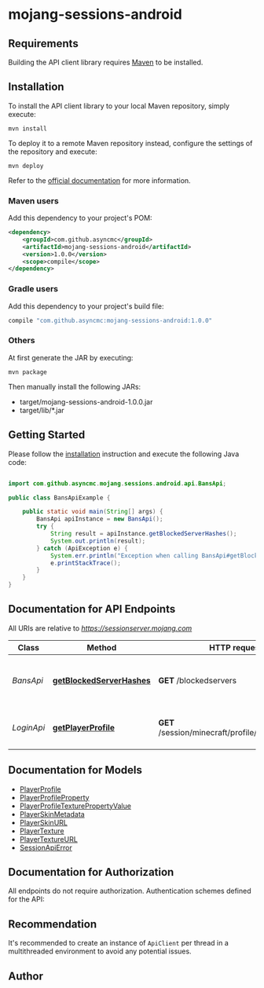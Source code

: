 # mojang-sessions-android

## Requirements

Building the API client library requires [Maven](https://maven.apache.org/) to be installed.

## Installation

To install the API client library to your local Maven repository, simply execute:

```shell
mvn install
```

To deploy it to a remote Maven repository instead, configure the settings of the repository and execute:

```shell
mvn deploy
```

Refer to the [official documentation](https://maven.apache.org/plugins/maven-deploy-plugin/usage.html) for more information.

### Maven users

Add this dependency to your project's POM:

```xml
<dependency>
    <groupId>com.github.asyncmc</groupId>
    <artifactId>mojang-sessions-android</artifactId>
    <version>1.0.0</version>
    <scope>compile</scope>
</dependency>
```

### Gradle users

Add this dependency to your project's build file:

```groovy
compile "com.github.asyncmc:mojang-sessions-android:1.0.0"
```

### Others

At first generate the JAR by executing:

    mvn package

Then manually install the following JARs:

* target/mojang-sessions-android-1.0.0.jar
* target/lib/*.jar

## Getting Started

Please follow the [installation](#installation) instruction and execute the following Java code:

```java

import com.github.asyncmc.mojang.sessions.android.api.BansApi;

public class BansApiExample {

    public static void main(String[] args) {
        BansApi apiInstance = new BansApi();
        try {
            String result = apiInstance.getBlockedServerHashes();
            System.out.println(result);
        } catch (ApiException e) {
            System.err.println("Exception when calling BansApi#getBlockedServerHashes");
            e.printStackTrace();
        }
    }
}

```

## Documentation for API Endpoints

All URIs are relative to *https://sessionserver.mojang.com*

Class | Method | HTTP request | Description
------------ | ------------- | ------------- | -------------
*BansApi* | [**getBlockedServerHashes**](docs/BansApi.md#getBlockedServerHashes) | **GET** /blockedservers | A list of SHA1 hashes of banned servers
*LoginApi* | [**getPlayerProfile**](docs/LoginApi.md#getPlayerProfile) | **GET** /session/minecraft/profile/{stripped_uuid} | Gets the player&#39;s game profile


## Documentation for Models

 - [PlayerProfile](docs/PlayerProfile.md)
 - [PlayerProfileProperty](docs/PlayerProfileProperty.md)
 - [PlayerProfileTexturePropertyValue](docs/PlayerProfileTexturePropertyValue.md)
 - [PlayerSkinMetadata](docs/PlayerSkinMetadata.md)
 - [PlayerSkinURL](docs/PlayerSkinURL.md)
 - [PlayerTexture](docs/PlayerTexture.md)
 - [PlayerTextureURL](docs/PlayerTextureURL.md)
 - [SessionApiError](docs/SessionApiError.md)


## Documentation for Authorization

All endpoints do not require authorization.
Authentication schemes defined for the API:

## Recommendation

It's recommended to create an instance of `ApiClient` per thread in a multithreaded environment to avoid any potential issues.

## Author




